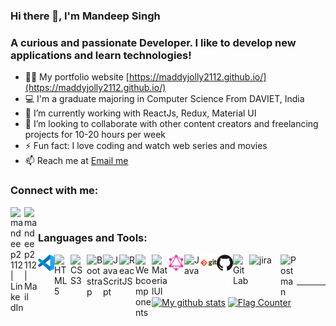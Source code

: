 ### Hi there 👋, I'm Mandeep Singh

### A curious and passionate Developer. I like to develop new applications and learn technologies!

- 👨‍💻 My portfolio website [https://maddyjolly2112.github.io/](https://maddyjolly2112.github.io/)
- 💻 I'm a graduate majoring in Computer Science From DAVIET, India
- 🌱 I’m currently working with ReactJs, Redux, Material UI
- 👯 I’m looking to collaborate with other content creators and freelancing projects for 10-20 hours per week
- ⚡ Fun fact: I love coding and watch web series and movies
- 📫 Reach me at <a href="mailto:maddyjolly2112@gmail.com">Email me</a>

### Connect with me:
[<img align="left" alt="mandeep2112 | LinkedIn" width="22px" src="https://cdn.jsdelivr.net/npm/simple-icons@v3/icons/linkedin.svg" />](https://www.linkedin.com/in/mandeep2112/)
[<img align="left" alt="mandeep2112 | Mail" width="22px" src="https://cdn.jsdelivr.net/npm/simple-icons@v3/icons/gmail.svg" />](mailto:maddyjolly2112@gmail.com)
<br />

### Languages and Tools:
[<img align="left" alt="Visual Studio Code" width="26px" src="https://raw.githubusercontent.com/github/explore/master/topics/visual-studio-code/visual-studio-code.png" />](https://code.visualstudio.com)
[<img align="left" alt="HTML5" width="26px" src="https://cdn.jsdelivr.net/npm/simple-icons@3.6.0/icons/html5.svg" />](https://www.w3.org/html)
[<img align="left" alt="CSS3" width="26px" color="blue" src="https://cdn.jsdelivr.net/npm/simple-icons@3.6.0/icons/css3.svg" />](https://www.w3.org/Style/CSS/Overview.en.html)
[<img align="left" alt="Bootstrap" width="26px" src="https://cdn.jsdelivr.net/npm/simple-icons@3.6.0/icons/bootstrap.svg" />](https://getbootstrap.com)
[<img align="left" alt="JavaScript" width="26px" src="https://cdn.jsdelivr.net/npm/simple-icons@3.6.0/icons/javascript.svg" />](https://www.javascript.com)
[<img align="left" alt="ReactJS" width="26px" src="https://cdn.jsdelivr.net/npm/simple-icons@3.6.0/icons/react.svg" />](https://reactjs.org)
[<img align="left" alt="Webcomponents" width="26px" src="https://web-components-resources.appspot.com/static/logo.svg" />](https://www.webcomponents.org/)
[<img align="left" alt="MaterialUI" width="26px" src="https://cdn.jsdelivr.net/npm/simple-icons@3.6.0/icons/material-ui.svg" />](https://material-ui.com)
[<img align="left" alt="GraphQL" width="26px" src="https://raw.githubusercontent.com/github/explore/master/topics/graphql/graphql.png" />](https://graphql.org/)
[<img align="left" alt="Java" width="26px" src="https://cdn.jsdelivr.net/npm/simple-icons@3.6.0/icons/java.svg" />](https://www.java.com/en/)
[<img align="left" alt="Git" width="26px" src="https://raw.githubusercontent.com/github/explore/master/topics/git/git.png" />](https://git-scm.com)
[<img align="left" alt="GitHub" width="26px" src="https://raw.githubusercontent.com/github/explore/master/topics/github/github.png" />](https://github.com)
[<img align="left" alt="GitLab" width="26px" src="https://cdn.jsdelivr.net/npm/simple-icons@v3/icons/gitlab.svg" />](gitlab.com)
[<img align="left" alt="jira" width="50px" src="https://wac-cdn.atlassian.com/dam/jcr:e348b562-4152-4cdc-8a55-3d297e509cc8/Jira%20Software-blue.svg?cdnVersion=1246" />](https://jira.atlassian.com)
[<img align="left" alt="Postman" width="26px" src="https://cdn.jsdelivr.net/npm/simple-icons@3.6.0/icons/postman.svg" />](https://www.postman.com)

<br />
<br />

---

[![My github stats](https://github-readme-stats.vercel.app/api?username=maddyjolly2112&count_private=true&show_icons=true&hide_border=true)](https://github.com/maddyjolly2112)
<a href="https://info.flagcounter.com/maddyjolly2112">
 <img src="https://s11.flagcounter.com/count2/maddyjolly2112/bg_FFFFFF/txt_000000/border_CCCCCC/columns_6/maxflags_50/viewers_0/labels_1/pageviews_1/flags_0/percent_0/" alt="Flag Counter" border="0">
</a>

